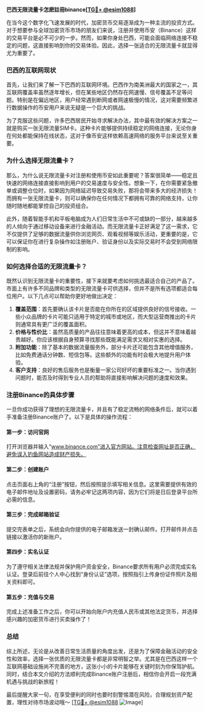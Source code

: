 **巴西无限流量卡怎麽註冊binance[[TG💪+ @esim1088](https://t.me/s/esim1088)]**

在当今这个数字化飞速发展的时代，加密货币交易逐渐成为一种主流的投资方式。对于想要参与全球加密货币市场的朋友们来说，注册并使用币安（Binance）这样的交易平台是必不可少的一步。然而，如果你身处巴西，可能会面临网络连接不稳定的问题，这直接影响到你的交易体验。因此，选择一张适合的无限流量卡就显得尤为重要了。

### 巴西的互联网现状

首先，让我们来了解一下巴西的互联网环境。巴西作为南美洲最大的国家之一，其互联网覆盖率虽然逐年增长，但在某些地区仍然存在网速慢、信号覆盖不足等问题。特别是在偏远地区，用户经常遇到断网或者网速极慢的情况，这对需要频繁进行数据操作的币安用户来说无疑是一个巨大的挑战。

为了克服这些问题，许多巴西居民开始寻求解决办法，其中最有效的解决方案之一就是购买一张无限流量SIM卡。这种卡片能够提供持续稳定的网络连接，无论你身在何处都能保持在线状态，这对于像币安这样依赖高速网络的服务平台来说至关重要。

### 为什么选择无限流量卡？

那么，为什么说无限流量卡对注册和使用币安如此重要呢？答案很简单——稳定且快速的网络连接直接影响到用户的交易速度与安全性。想象一下，在你需要紧急撤单或调整仓位时，如果因为网络延迟导致交易失败，那将会带来多大的经济损失！而拥有一张无限流量卡，则可以确保你在任何情况下都拥有可靠的网络支持，让你随时随地都能掌控自己的投资组合。

此外，随着智能手机和平板电脑成为人们日常生活中不可或缺的一部分，越来越多的人倾向于通过移动设备来进行金融活动。而无限流量卡正好满足了这一需求，它不仅提供了足够的数据流量供你浏览网页、观看视频等娱乐活动，更重要的是，它可以保证你在进行复杂操作如注册账户、验证身份以及实际交易时不会受到网络限制的影响。

### 如何选择合适的无限流量卡？

既然认识到无限流量卡的重要性，接下来就要考虑如何挑选最适合自己的产品了。市面上有许多不同品牌和类型的无限流量卡可供选择，但并不是所有选项都适合每位用户。以下几点可以帮助你更好地做出决定：

1. **覆盖范围**：首先要确认该卡片是否能在你所在的区域提供良好的信号接收。一些小众品牌的卡片可能只适用于特定的城市或地区，而大型运营商推出的卡片则通常具有更广泛的覆盖面积。
2. **价格与性价比**：虽然高质量的产品往往意味着更高的成本，但这并不意味着越贵越好。你应该根据自身预算寻找那些既能满足需求又相对实惠的选择。
3. **附加功能**：除了基本的数据流量服务外，部分卡片还可能包含其他增值服务，比如免费通话分钟数、短信包等。这些额外的功能有时会极大地提升用户体验。
4. **客户支持**：良好的售后服务也是衡量一家公司好坏的重要标准之一。当你遇到问题时，能否及时得到专业人员的帮助将直接影响解决问题的速度和效果。

### 注册Binance的具体步骤

一旦你成功获得了理想的无限流量卡，并且有了稳定流畅的网络条件后，就可以着手准备注册Binance账户了。以下是具体的操作流程：

#### 第一步：访问官网
打开浏览器并输入“www.binance.com”进入官方网站。注意检查网址是否正确，避免误入钓鱼网站造成财产损失。

#### 第二步：创建账户
点击页面右上角的“注册”按钮，然后按照提示填写相关信息。这里需要提供有效的电子邮件地址及设置密码，请务必牢记这两项内容，因为它们将是日后登录平台所必需的信息。

#### 第三步：完成邮箱验证
提交完表单之后，系统会向你提供的电子邮箱发送一封确认邮件。打开邮件并点击链接以激活你的新账户。

#### 第四步：实名认证
为了遵守相关法律法规并保护用户资金安全，Binance要求所有用户必须完成实名认证。登录后前往个人中心找到“身份认证”选项，按照指引上传身份证件照片及相关资料即可。

#### 第五步：充值与交易
完成上述准备工作之后，你可以开始向账户内充值人民币或其他法定货币，并选择感兴趣的加密货币进行买卖操作了！

### 总结

综上所述，无论是从改善日常生活质量的角度出发，还是为了保障金融活动的安全性和效率，选择一张优质的无限流量卡都是非常明智之举。尤其是在巴西这样一个互联网基础设施尚不完善的地方，这张小小的卡片能够在关键时刻为你保驾护航。同时，结合本文介绍的方法顺利完成Binance账户注册后，相信你会开启一段充满机遇与挑战的新旅程！

最后提醒大家一句，在享受便利的同时也要时刻警惕潜在风险，合理规划资产配置，理性对待市场波动哦～ [[TG💪+ @esim1088](https://t.me/s/esim1088) ![Image](https://i.postimg.cc/4NQfJmqS/Snipaste-2025-05-13-00-14-12.png)]